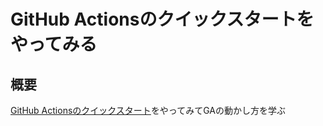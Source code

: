 # GitHub Actionsのクイックスタートをやってみる

## 概要

[GitHub Actionsのクイックスタート](https://docs.github.com/ja/actions/quickstart)をやってみてGAの動かし方を学ぶ
